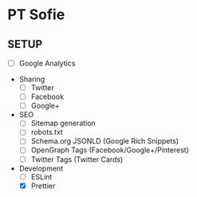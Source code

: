 # PT Sofie

## SETUP

- [ ] Google Analytics
- Sharing
  - [ ] Twitter
  - [ ] Facebook
  - [ ] Google+
- SEO
  - [ ] Sitemap generation
  - [ ] robots.txt
  - [ ] Schema.org JSONLD (Google Rich Snippets)
  - [ ] OpenGraph Tags (Facebook/Google+/Pinterest)
  - [ ] Twitter Tags (Twitter Cards)
- Development
  - [ ] ESLint
  - [x] Prettier

